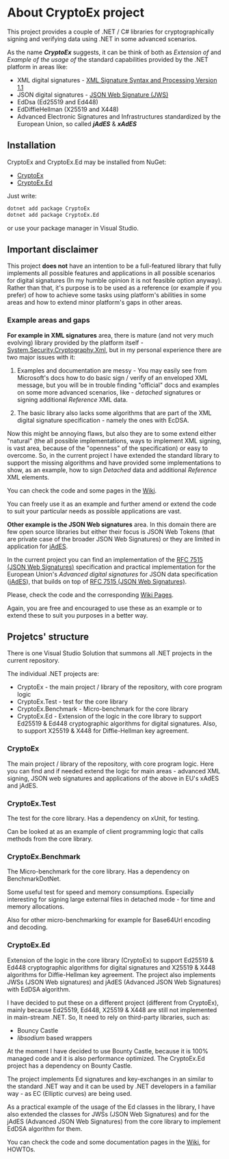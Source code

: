 # About CryptoEx project

This project provides a couple of .NET / C# libraries for cryptographically signing and
verifying data using .NET in some advanced scenarios.

As the name ***CryptoEx*** suggests, it can be think of both as *Extension of* and
*Example of the usage of* the standard capabilities provided by the .NET platform in areas like:

- XML digital signatures - [XML Signature Syntax and Processing Version 1.1](https://www.w3.org/TR/xmldsig-core/)
- JSON digital signatures - [JSON Web Signature (JWS)](https://www.rfc-editor.org/rfc/rfc7515)
- EdDsa (Ed25519 and Ed448)
- EdDiffieHellman (X25519 and X448)
- Advanced Electronic Signatures and Infrastructures standardized by the European Union,
  so called ***jAdES*** & ***xAdES*** 

## Installation

CryptoEx and CryptoEx.Ed may be installed from NuGet:
- [CryptoEx](https://www.nuget.org/packages/CryptoEx/)
- [CryptoEx.Ed](https://www.nuget.org/packages/CryptoEx.Ed/)

Just write:

```cmd
dotnet add package CryptoEx
dotnet add package CryptoEx.Ed
```

or use your package manager in Visual Studio.

## Important disclaimer

This project **does not** have an intention to be a full-featured library that fully implements
all possible features and applications in all possible scenarios for digital signatures
(In my humble opinion it is not feasible option anyway). Rather than that, it's purpose is to be
used as a reference (or example if you prefer) of how to achieve some tasks using platform's
abilities in some areas and how to extend minor platform's gaps in other areas.

### Example areas and gaps 

**For example in XML signatures** area, there is mature (and not very much evolving) library
provided by the platform itself - [System.Security.Cryptography.Xml](https://www.nuget.org/packages/System.Security.Cryptography.Xml/),
but in my personal experience there are two major issues with it:

1. Examples and documentation are messy - You may easily see from Microsoft's docs how to do
   basic sign / verify of an enveloped XML message, but you will be in trouble finding "official"
   docs and examples on some more advanced scenarios, like - *detached* signatures or signing 
   additional *Reference* XML data.

2. The basic library also lacks some algorithms that are part of the XML digital signature
   specification - namely the ones with EcDSA.

Now this might be annoying flaws, but also they are to some extend either "natural" (the all possible
implementations, ways to implement XML signing, is vast area, because of the "openness" of the 
specification) or easy to overcome. So, in the current project I have extended the standard
library to support the missing algorithms and have provided some implementations to show, 
as an example, how to sign *Detached* data and additional *Reference* XML elements.

You can check the code and some pages in the [Wiki](https://github.com/agyonov/CryptoEx/wiki).

You can freely use it as an example and further amend or extend the code to suit your particular
needs as possible applications are vast.

**Other example is the JSON Web signatures** area. In this domain there are few open source
libraries but either their focus is JSON Web Tokens (that are private case of the broader JSON
Web Signatures) or they are limited in application for [jAdES](https://www.etsi.org/deliver/etsi_ts/119100_119199/11918201/01.01.01_60/ts_11918201v010101p.pdf).

In the current project you can find an implementation of the [RFC 7515 (JSON Web Signatures)](https://www.rfc-editor.org/rfc/rfc7515.html)
specification and practical implementation for the European Union's *Advanced digital signatures* for JSON data specification
([jAdES](https://www.etsi.org/deliver/etsi_ts/119100_119199/11918201/01.01.01_60/ts_11918201v010101p.pdf)), 
that builds on top of [RFC 7515 (JSON Web Signatures)](https://www.rfc-editor.org/rfc/rfc7515.html).

Please, check the code and the corresponding [Wiki Pages](https://github.com/agyonov/CryptoEx/wiki).

Again, you are free and encouraged to use these as an example or to extend these to suit you
purposes in a better way.

## Projetcs' structure

There is one Visual Studio Solution that summons all .NET projects in the current repository.

The individual .NET projects are:

- CryptoEx - the main project / library of the repository, with core program logic
- CryptoEx.Test - test for the core library
- CryptoEx.Benchmark - Micro-benchmark for the core library
- CryptoEx.Ed - Extension of the logic in the core library to support Ed25519 & Ed448
  cryptographic algorithms for digital signatures. Also, to support X25519 & X448 for Diffie-Hellman key agreement.

### CryptoEx

The main project / library of the repository, with core program logic. Here you can find
and if needed extend the logic for main areas - advanced XML signing, JSON web signatures
and applications of the above in EU's xAdES and jAdES.

### CryptoEx.Test

The test for the core library. Has a dependency on xUnit, for testing.

Can be looked at as an example of client programming logic that calls methods from the core library.

### CryptoEx.Benchmark

The Micro-benchmark for the core library. Has a dependency on BenchmarkDotNet.

Some useful test for speed and memory consumptions. Especially interesting for signing large
external files in detached mode - for time and memory allocations.

Also for other micro-benchmarking for example for Base64Url encoding and decoding.

### CryptoEx.Ed

Extension of the logic in the core library (CryptoEx) to support Ed25519 & Ed448
cryptographic algorithms for digital signatures and X25519 & X448 algorithms
for Diffie-Hellman key agreement. The project also implements JWSs (JSON Web signatures)
and jAdES (Advanced JSON Web Signatures) with EdDSA algorithm.


I have decided to put these on a different project (different from CryptoEx),
mainly because Ed25519, Ed448, X25519 & X448 are still not implemented in
main-stream .NET. So, It need to rely on third-party libraries, such as:

- Bouncy Castle
- *libsodium* based wrappers

At the moment I have decided to use Bounty Castle, because it is 100% managed code
and it is also performance optimized. The CryptoEx.Ed project has a dependency
on Bounty Castle.

The project implements Ed signatures and key-exchanges in an similar to the
standard .NET way and it can be used by .NET developers in a familiar way -
as EC (Elliptic curves) are being used.

As a practical example of the usage of the Ed classes in the library,
I have also extended the classes for JWSs (JSON Web Signatures) and for the
jAdES (Advanced JSON Web Signatures) from the core library to implement EdDSA
algorithm for them.

You can check the code and some documentation pages in the
[Wiki](https://github.com/agyonov/CryptoEx/wiki), for HOWTOs.